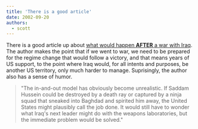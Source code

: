 ```yaml
---
title: 'There is a good article'
date: 2002-09-20
authors:
  - scott
---
```


There is a good article up about [what would happen **AFTER** a war with Iraq](http://www.theatlantic.com/issues/2002/11/fallows.htm). The author makes the point that if we went to war, we need to be prepared for the regime change that would follow a victory, and that means years of US support, to the point where Iraq would, for all intents and purposes, be another US territory, only much harder to manage. Suprisingly, the author also has a sense of humor.

> "The in-and-out model has obviously become unrealistic. If Saddam Hussein could be destroyed by a death ray or captured by a ninja squad that sneaked into Baghdad and spirited him away, the United States might plausibly call the job done. It would still have to wonder what Iraq's next leader might do with the weapons laboratories, but the immediate problem would be solved."
